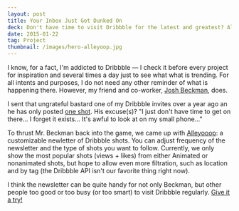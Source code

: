 ```yaml
---
layout: post
title: Your Inbox Just Got Dunked On
deck: Don't have time to visit Dribbble for the latest and greatest? Alleyooop allows for customized summaries of the week's best shots.
date: 2015-01-22
tag: Project
thumbnail: /images/hero-alleyoop.jpg
---
```


I know, for a fact, I'm addicted to Dribbble &mdash; I check it before every project for inspiration and several times a day just to see what what is trending. For all intents and purposes, I do not need any other reminder of what is happening there. However, my friend and co-worker, [Josh Beckman](http://www.andjosh.com), does.

I sent that ungrateful bastard one of my Dribbble invites over a year ago an he has only posted [one shot](https://dribbble.com/shots/1426532-Soundcloud-Logo-Animation?list=searches&amp;offset=0). His excuse(s)? "I just don't have time to get on there... I forget it exists... It's awful to look at on my small phone..." 
    
To thrust Mr. Beckman back into the game, we came up with [Alleyooop](http://www.alleyooop.info): a customizable newletter of Dribbble shots. You can adjust frequency of the newsletter and the type of shots you want to follow. Currently, we only show the most popular shots (views + likes) from either Animated or nonanimated shots, but hope to allow even more filtration, such as location and by tag (the Dribbble API isn't our favorite thing right now).

I think the newsletter can be quite handy for not only Beckman, but other people too good or too busy (or too smart) to visit Dribbble regularly. [Give it a try!](http://www.alleyooop.info)

